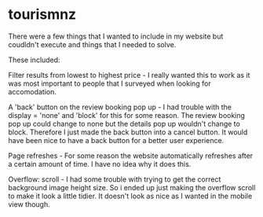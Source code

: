 # tourismnz

There were a few things that I wanted to include in my website but coudldn't execute and things that I needed to solve.

These included:

Filter results from lowest to highest price - I really wanted this to work as it was most important to people that I surveyed when looking for accomodation.

A 'back' button on the review booking pop up - I had trouble with the display = 'none' and 'block' for this for some reason. The review booking pop up could change to none but the details pop up wouldn't change to block. Therefore I just made the back button into a cancel button. It would have been nice to have a back button for a better user experience.

Page refreshes - For some reason the website automatically refreshes after a certain amount of time. I have no idea why it does this.

Overflow: scroll - I had some trouble with trying to get the correct background image height size. So i ended up just making the overflow scroll to make it look a little tidier. It doesn't look as nice as I wanted in the mobile view though.